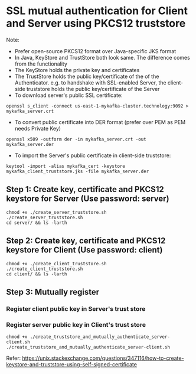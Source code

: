 # SSL mutual authentication for Client and Server using PKCS12 truststore

Note: 
- Prefer open-source PKCS12 format over Java-specific JKS format
- In Java, KeyStore and TrustStore both look same. The difference comes from the functionality
- The KeyStore holds the private key and certificates
- The TrustStore holds the public key/certificate of the of the Authenticator. e.g. to handshake with SSL-enabled Server, the client-side truststore holds the public key/certificate of the Server
- To download server's public SSL certificate:
```
openssl s_client -connect us-east-1-mykafka-cluster.technology:9092 > mykafka_server.crt
```
- To convert public certificate into DER format (prefer over PEM as PEM needs Private Key)
```
openssl x509 -outform der -in mykafka_server.crt -out mykafka_server.der
```
- To import the Server's public certificate in client-side truststore:
```
keytool -import -alias mykafka_cert -keystore mykafka_client_truststore.jks -file mykafka_server.der
```

## Step 1: Create key, certificate and PKCS12 keystore for Server (Use password: server)
```
chmod +x ./create_server_truststore.sh
./create_server_truststore.sh
cd server/ && ls -larth
```

## Step 2: Create key, certificate and PKCS12 keystore for Client (Use password: client)
```
chmod +x ./create_client_truststore.sh
./create_client_truststore.sh
cd client/ && ls -larth
```

## Step 3: Mutually register
### Register client public key in Server's trust store
### Register server public key in Client's trust store
```
chmod +x ./create_truststore_and_mutually_authenticate_server-client.sh
./create_truststore_and_mutually_authenticate_server-client.sh
```

Refer: https://unix.stackexchange.com/questions/347116/how-to-create-keystore-and-truststore-using-self-signed-certificate
